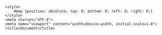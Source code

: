 <!DOCTYPE html>
<html lang="en">
<head>
    <link rel="stylesheet" href="https://unpkg.com/leaflet@1.9.4/dist/leaflet.css" integrity="sha256-p4NxAoJBhIIN+hmNHrzRCf9tD/miZyoHS5obTRR9BMY=" crossorigin="" />
    <link rel="stylesheet" href="https://unpkg.com/leaflet-control-geocoder/dist/Control.Geocoder.css" />
    <link rel="stylesheet" href="leaflet-search-master\leaflet-search-master\dist\leaflet-search.src.css" />
    <link rel="stylesheet" href="leaflet-routing-machine-3.2.12\leaflet-routing-machine-3.2.12\dist\leaflet-routing-machine.css" />
    <script src="https://unpkg.com/leaflet@1.9.4/dist/leaflet.js" integrity="sha256-20nQCchB9co0qIjJZRGuk2/Z9VM+kNiyxNV1lvTlZBo=" crossorigin=""></script>
    <script src="https://unpkg.com/leaflet-control-geocoder/dist/Control.Geocoder.js"></script>
    <script src="leaflet-search-master\leaflet-search-master\dist\leaflet-search.src.js"></script>
    <script src="leaflet-routing-machine-3.2.12\leaflet-routing-machine-3.2.12\dist\leaflet-routing-machine.js"></script>
    <script src="Building.js"></script>
    <script src="Boundary.js"></script>
    <script src="Location.js"></script>
    <script src="Recreationals.js"></script>
    <script src="Road.js"></script>
    <script src="Water_Body.js"></script>

    <style>
        #map {position: absolute; top: 0; bottom: 0; left: 0; right: 0;}
    </style>
    <meta charset="UTF-8">
    <meta name="viewport" content="width=device-width, initial-scale=1.0">
    <title>Document</title>
</head>
<body>
    <div id = "map"></div>
    <script>
        var map = L.map('map').setView([7.308056444586103, 5.1364610874240055], 15);
        var osm = L.tileLayer('https://api.maptiler.com/maps/landscape/{z}/{x}/{y}.png?key=vcTAyt42yneFpnPgJeap', {
            attribution: '<a href="https://www.maptiler.com/copyright/" target="_blank">&copy; MapTiler</a> <a href="https://www.openstreetmap.org/copyright" target="_blank">&copy; OpenStreetMap contributors</a>',
            minZoom: 0,
            maxZoom: 20,
        }).addTo(map);

        var EsriWorldImagery = L.tileLayer('https://server.arcgisonline.com/ArcGIS/rest/services/World_Imagery/MapServer/tile/{z}/{y}/{x}', {
            attribution: 'Tiles &copy; Esri &mdash; Source: Esri, i-cubed, USDA, USGS, AEX, GeoEye, Getmapping, Aerogrid, IGN, IGP, UPR-EGP, and the GIS User Community',
            minZoom: 0,
            maxZoom: 20,
        });

        var OpenStreetMapMapnik = L.tileLayer('https://tile.openstreetmap.org/{z}/{x}/{y}.png', {
            attribution: '&copy; <a href="https://www.openstreetmap.org/copyright">OpenStreetMap</a> contributors',
            minZoom: 0,
            maxZoom: 20,
        });

        // Leaflet layer control
        var baseMaps = {
            'Landscape': osm,
            'Esri Imagery': EsriWorldImagery,
            'Mapnik': OpenStreetMapMapnik,
        }

        L.geoJSON(Building).addTo(map)
        L.geoJSON(Boundary).addTo(map)

        const searchLayer = L.geoJSON(Location, {
            onEachFeature: function(feature, layer){
                layer.bindPopup(feature.properties.Name_of_th);
            }
        }).addTo(map)

        L.geoJSON(Recreationals).addTo(map)
        L.geoJSON(Road).addTo(map)
        L.geoJSON(Water_Body).addTo(map)

        var overlayMaps = {
            'Location': Location
        }

        L.control.layers(baseMaps).addTo(map);
        L.Control.geocoder().addTo(map);

        const searchControl = new L.Control.Search({
            layer: searchLayer,
            zoom: '20',
            propertyName: 'Name_of_th'
        })

        map.addControl(searchControl);


        var marker = L.marker({
            
        })

    </script>
</body>
</html>

